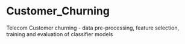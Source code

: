 # Customer_Churning
Telecom Customer churning - data pre-processing, feature selection, training and evaluation of classifier models
